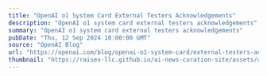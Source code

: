 ```yaml
---
title: "OpenAI o1 System Card External Testers Acknowledgements"
description: "OpenAI o1 system card external testers acknowledgements"
summary: "OpenAI o1 system card external testers acknowledgements"
pubDate: "Thu, 12 Sep 2024 10:00:00 GMT"
source: "OpenAI Blog"
url: "https://openai.com/blog/openai-o1-system-card/external-testers-acknowledgements"
thumbnail: "https://raisex-llc.github.io/ai-news-curation-site/assets/openai_logo.png"
---
```


